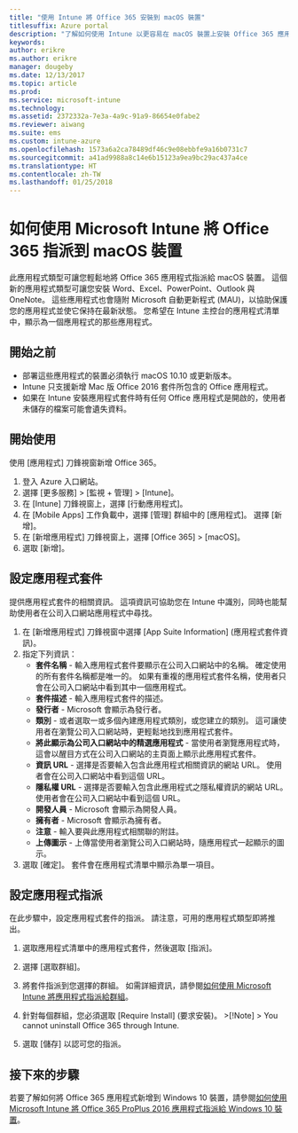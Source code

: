 ```yaml
---
title: "使用 Intune 將 Office 365 安裝到 macOS 裝置"
titlesuffix: Azure portal
description: "了解如何使用 Intune 以更容易在 macOS 裝置上安裝 Office 365 應用程式。"
keywords: 
author: erikre
ms.author: erikre
manager: dougeby
ms.date: 12/13/2017
ms.topic: article
ms.prod: 
ms.service: microsoft-intune
ms.technology: 
ms.assetid: 2372332a-7e3a-4a9c-91a9-86654e0fabe2
ms.reviewer: aiwang
ms.suite: ems
ms.custom: intune-azure
ms.openlocfilehash: 1573a6a2ca78489df46c9e08ebbfe9a16b0731c7
ms.sourcegitcommit: a41ad9988a8c14e6b15123a9ea9bc29ac437a4ce
ms.translationtype: HT
ms.contentlocale: zh-TW
ms.lasthandoff: 01/25/2018
---
```

# <a name="how-to-assign-office-365-to-macos-devices-with-microsoft-intune"></a>如何使用 Microsoft Intune 將 Office 365 指派到 macOS 裝置

此應用程式類型可讓您輕鬆地將 Office 365 應用程式指派給 macOS 裝置。 這個新的應用程式類型可讓您安裝 Word、Excel、PowerPoint、Outlook 與 OneNote。 這些應用程式也會隨附 Microsoft 自動更新程式 (MAU)，以協助保護您的應用程式並使它保持在最新狀態。 您希望在 Intune 主控台的應用程式清單中，顯示為一個應用程式的那些應用程式。


## <a name="before-you-start"></a>開始之前

- 部署這些應用程式的裝置必須執行 macOS 10.10 或更新版本。
- Intune 只支援新增 Mac 版 Office 2016 套件所包含的 Office 應用程式。
- 如果在 Intune 安裝應用程式套件時有任何 Office 應用程式是開啟的，使用者未儲存的檔案可能會遺失資料。


## <a name="get-started"></a>開始使用
使用 [應用程式] 刀鋒視窗新增 Office 365。
1.  登入 Azure 入口網站。
2.  選擇 [更多服務]  >  [監視 + 管理]  >  [Intune]。
3.  在 [Intune] 刀鋒視窗上，選擇 [行動應用程式]。
4.  在 [Mobile Apps] 工作負載中，選擇 [管理] 群組中的 [應用程式]。 選擇 [新增]。
5.  在 [新增應用程式] 刀鋒視窗上，選擇 [Office 365] > [macOS]。
6.  選取 [新增]。

## <a name="configure-the-app-suite"></a>設定應用程式套件

提供應用程式套件的相關資訊。 這項資訊可協助您在 Intune 中識別，同時也能幫助使用者在公司入口網站應用程式中尋找。

1.  在 [新增應用程式] 刀鋒視窗中選擇 [App Suite Information] (應用程式套件資訊)。
2.  指定下列資訊：
    - **套件名稱** - 輸入應用程式套件要顯示在公司入口網站中的名稱。 確定使用的所有套件名稱都是唯一的。 如果有重複的應用程式套件名稱，使用者只會在公司入口網站中看到其中一個應用程式。
    - **套件描述** - 輸入應用程式套件的描述。
    - **發行者** - Microsoft 會顯示為發行者。
    - **類別** - 或者選取一或多個內建應用程式類別，或您建立的類別。 這可讓使用者在瀏覽公司入口網站時，更輕鬆地找到應用程式套件。
    - **將此顯示為公司入口網站中的精選應用程式** - 當使用者瀏覽應用程式時，這會以醒目方式在公司入口網站的主頁面上顯示此應用程式套件。
    - **資訊 URL** - 選擇是否要輸入包含此應用程式相關資訊的網站 URL。 使用者會在公司入口網站中看到這個 URL。
    - **隱私權 URL** - 選擇是否要輸入包含此應用程式之隱私權資訊的網站 URL。 使用者會在公司入口網站中看到這個 URL。
    - **開發人員** - Microsoft 會顯示為開發人員。
    - **擁有者** - Microsoft 會顯示為擁有者。
    - **注意** - 輸入要與此應用程式相關聯的附註。
    - **上傳圖示** - 上傳當使用者瀏覽公司入口網站時，隨應用程式一起顯示的圖示。
3.  選取 [確定]。 套件會在應用程式清單中顯示為單一項目。

## <a name="configure-app-assignments"></a>設定應用程式指派

在此步驟中，設定應用程式套件的指派。 請注意，可用的應用程式類型即將推出。

1.  選取應用程式清單中的應用程式套件，然後選取 [指派]。
2.  選擇 [選取群組]。
3.  將套件指派到您選擇的群組。 如需詳細資訊，請參閱[如何使用 Microsoft Intune 將應用程式指派給群組](/intune/apps-deploy)。
4.  針對每個群組，您必須選取 [Require Install] \(要求安裝\)。
        >[!Note]
        > You cannot uninstall Office 365 through Intune.

5. 選取 [儲存] 以認可您的指派。

## <a name="next-steps"></a>接下來的步驟

若要了解如何將 Office 365 應用程式新增到 Windows 10 裝置，請參閱[如何使用 Microsoft Intune 將 Office 365 ProPlus 2016 應用程式指派給 Windows 10 裝置](/intune/apps-add-office365)。

